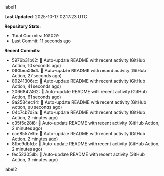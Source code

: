
label1 
<!-- ACTIVITY_START -->
**Last Updated:** 2025-10-17 02:17:23 UTC

**Repository Stats:**
- Total Commits: 105029
- Last Commit: 11 seconds ago

**Recent Commits:**
- 5976b31b02: 🤖 Auto-update README with recent activity (GitHub Action, 10 seconds ago)
- 090bea56e3: 🤖 Auto-update README with recent activity (GitHub Action, 27 seconds ago)
- 89241306ac: 🤖 Auto-update README with recent activity (GitHub Action, 41 seconds ago)
- 2066842462: 🤖 Auto-update README with recent activity (GitHub Action, 61 seconds ago)
- 9a2584ec44: 🤖 Auto-update README with recent activity (GitHub Action, 80 seconds ago)
- 04c7cb7d8a: 🤖 Auto-update README with recent activity (GitHub Action, 2 minutes ago)
- c35f5c28f8: 🤖 Auto-update README with recent activity (GitHub Action, 2 minutes ago)
- cce8557e9b: 🤖 Auto-update README with recent activity (GitHub Action, 2 minutes ago)
- 8fbe9dbfcb: 🤖 Auto-update README with recent activity (GitHub Action, 2 minutes ago)
- fec52305db: 🤖 Auto-update README with recent activity (GitHub Action, 3 minutes ago)
<!-- ACTIVITY_END -->

label2
